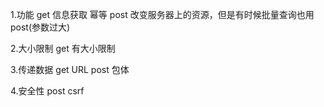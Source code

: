 1.功能
get 信息获取 幂等
post 改变服务器上的资源，但是有时候批量查询也用post(参数过大)

2.大小限制
get 有大小限制

3.传递数据
get URL
post 包体

4.安全性
post csrf